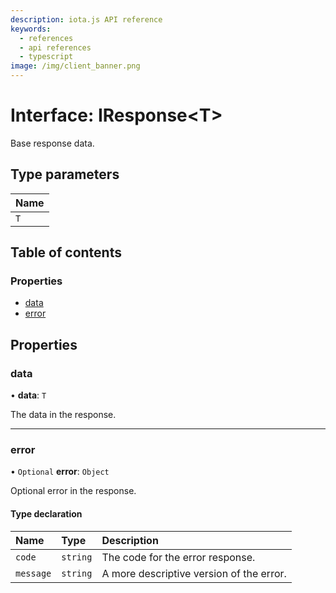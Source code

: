 ```yaml
---
description: iota.js API reference
keywords:
  - references
  - api references
  - typescript
image: /img/client_banner.png
---
```


# Interface: IResponse<T\>

Base response data.

## Type parameters

| Name |
| :--- |
| `T`  |

## Table of contents

### Properties

- [data](IResponse.md#data)
- [error](IResponse.md#error)

## Properties

### data

• **data**: `T`

The data in the response.

---

### error

• `Optional` **error**: `Object`

Optional error in the response.

#### Type declaration

| Name      | Type     | Description                              |
| :-------- | :------- | :--------------------------------------- |
| `code`    | `string` | The code for the error response.         |
| `message` | `string` | A more descriptive version of the error. |

